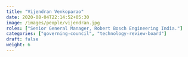 ```yaml
---
title: "Vijendran Venkoparao"
date: 2020-08-04T22:14:52+05:30
image: /images/people/vijendran.jpg
roles: ["Senior General Manager, Robert Bosch Engineering India."]
categories: ["governing-council", "technology-review-board"]
draft: false
weight: 6
---
```


